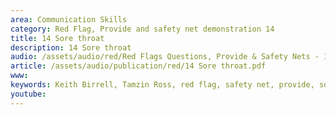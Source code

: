 ```yaml
---
area: Communication Skills
category: Red Flag, Provide and safety net demonstration 14
title: 14 Sore throat
description: 14 Sore throat
audio: /assets/audio/red/Red Flags Questions, Provide & Safety Nets - 14 Sore throat in childhood - MQ.mp3
article: /assets/audio/publication/red/14 Sore throat.pdf
www: 
keywords: Keith Birrell, Tamzin Ross, red flag, safety net, provide, sore, throat, childhood
youtube: 
--- 
```

